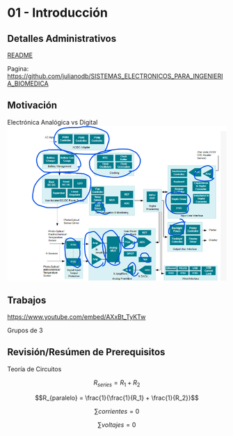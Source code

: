 # 01 - Introducción

## Detalles Administrativos

[README](README.md)

Pagina: https://github.com/julianodb/SISTEMAS_ELECTRONICOS_PARA_INGENIERIA_BIOMEDICA

## Motivación

Electrónica Analógica vs Digital
![motiv](img/01_aplicaciones.png "motiv")

## Trabajos

https://www.youtube.com/embed/AXxBt_TyKTw

Grupos de 3

## Revisión/Resúmen de Prerequisitos

Teoría de Circuitos

$$R_{series} = R_1 + R_2$$

$$R_{paralelo} = \frac{1}{\frac{1}{R_1} + \frac{1}{R_2}}$$

$$\sum{corrientes} = 0$$

$$\sum{voltajes} = 0$$
